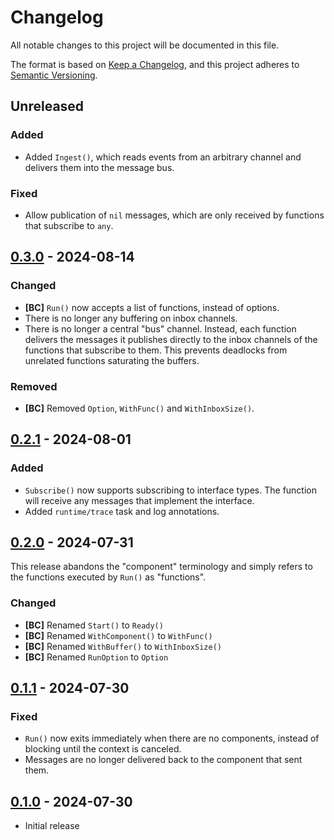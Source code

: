 # Changelog

All notable changes to this project will be documented in this file.

The format is based on [Keep a Changelog], and this project adheres to
[Semantic Versioning].

<!-- references -->

[Keep a Changelog]: https://keepachangelog.com/en/1.0.0/
[Semantic Versioning]: https://semver.org/spec/v2.0.0.html

## Unreleased

### Added

- Added `Ingest()`, which reads events from an arbitrary channel and delivers
  them into the message bus.

### Fixed

- Allow publication of `nil` messages, which are only received by functions that
  subscribe to `any`.

## [0.3.0] - 2024-08-14

### Changed

- **[BC]** `Run()` now accepts a list of functions, instead of options.
- There is no longer any buffering on inbox channels.
- There is no longer a central "bus" channel. Instead, each function delivers
  the messages it publishes directly to the inbox channels of the functions that
  subscribe to them. This prevents deadlocks from unrelated functions saturating
  the buffers.

### Removed

- **[BC]** Removed `Option`, `WithFunc()` and `WithInboxSize()`.

## [0.2.1] - 2024-08-01

### Added

- `Subscribe()` now supports subscribing to interface types. The function will
  receive any messages that implement the interface.
- Added `runtime/trace` task and log annotations.

## [0.2.0] - 2024-07-31

This release abandons the "component" terminology and simply refers to the
functions executed by `Run()` as "functions".

### Changed

- **[BC]** Renamed `Start()` to `Ready()`
- **[BC]** Renamed `WithComponent()` to `WithFunc()`
- **[BC]** Renamed `WithBuffer()` to `WithInboxSize()`
- **[BC]** Renamed `RunOption` to `Option`

## [0.1.1] - 2024-07-30

### Fixed

- `Run()` now exits immediately when there are no components, instead of
  blocking until the context is canceled.
- Messages are no longer delivered back to the component that sent them.

## [0.1.0] - 2024-07-30

- Initial release

<!-- references -->

[Unreleased]: https://github.com/dogmatiq/minibus
[0.1.0]: https://github.com/dogmatiq/minibus/releases/tag/v0.1.0
[0.1.1]: https://github.com/dogmatiq/minibus/releases/tag/v0.1.1
[0.2.0]: https://github.com/dogmatiq/minibus/releases/tag/v0.2.0
[0.2.1]: https://github.com/dogmatiq/minibus/releases/tag/v0.2.1
[0.3.0]: https://github.com/dogmatiq/minibus/releases/tag/v0.3.0

<!-- version template
## [0.0.1] - YYYY-MM-DD

### Added
### Changed
### Deprecated
### Removed
### Fixed
### Security
-->
